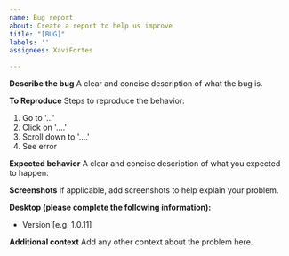 ```yaml
---
name: Bug report
about: Create a report to help us improve
title: "[BUG]"
labels: ''
assignees: XaviFortes

---
```


**Describe the bug**
A clear and concise description of what the bug is.

**To Reproduce**
Steps to reproduce the behavior:
1. Go to '...'
2. Click on '....'
3. Scroll down to '....'
4. See error

**Expected behavior**
A clear and concise description of what you expected to happen.

**Screenshots**
If applicable, add screenshots to help explain your problem.

**Desktop (please complete the following information):**
 - Version [e.g. 1.0.11]

**Additional context**
Add any other context about the problem here.
